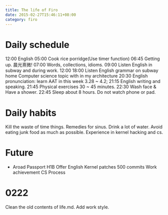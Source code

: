 ```yaml
---
title: The life of Firo
date: 2015-02-27T15:46:11+08:00 
category: firo
---
```


# Daily schedule
12:00 English
05:00 Cook rice porridge(Use timer function)
06:45 Getting up. 晨光熹微!
07:00 Words, collections, idioms.
09:00 Listen English in subway and during work.
12:00 
18:00 Listen English grammar on subway home
	Computer science topic with in my architecture
20:30 English pronunciation: learn AAT in this week 3.28 ~ 4.2;
21:15 English writing and speaking.
21:45 Physical exercises 30 ~ 45 minutes.
22:30 Wash face & Have a shower.
22:45 Sleep about 8 hours. Do not watch phone or pad.

# Daily habits
Kill the waste of time things. 
Remedies for sinus.
Drink a lot of water.
Avoid eating junk food as much as possible.
Experience in kernel hacking and cs.

# Future
* Aroad
Passport H1B Offer
English
Kernel patches 500 commits
Work achievement
CS Process

# 0222
Clean the old contents of life.md.
Add work style.
